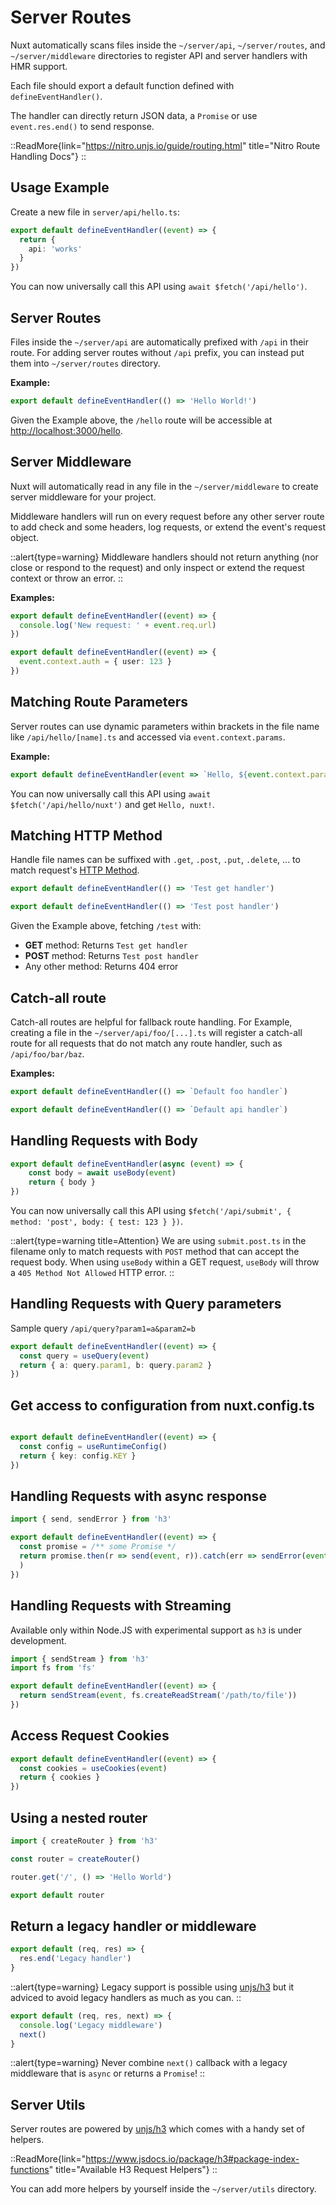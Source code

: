 # Server Routes

Nuxt automatically scans files inside the `~/server/api`, `~/server/routes`, and `~/server/middleware` directories to register API and server handlers with HMR support.

Each file should export a default function defined with `defineEventHandler()`.

The handler can directly return JSON data, a `Promise` or use `event.res.end()` to send response.

::ReadMore{link="https://nitro.unjs.io/guide/routing.html" title="Nitro Route Handling Docs"}
::

## Usage Example

Create a new file in `server/api/hello.ts`:

```ts [/server/api/hello.ts]
export default defineEventHandler((event) => {
  return {
    api: 'works'
  }
})
```

You can now universally call this API using `await $fetch('/api/hello')`.

## Server Routes

Files inside the `~/server/api` are automatically prefixed with `/api` in their route.
For adding server routes without `/api` prefix, you can instead put them into `~/server/routes` directory.

**Example:**

```ts [/server/routes/hello.ts]
export default defineEventHandler(() => 'Hello World!')
```

Given the Example above, the `/hello` route will be accessible at <http://localhost:3000/hello>.

## Server Middleware

Nuxt will automatically read in any file in the `~/server/middleware` to create server middleware for your project.

Middleware handlers will run on every request before any other server route to add check and some headers, log requests, or extend the event's request object.

::alert{type=warning}
Middleware handlers should not return anything (nor close or respond to the request) and only inspect or extend the request context or throw an error.
::

**Examples:**

```ts [/server/middleware/log.ts]
export default defineEventHandler((event) => {
  console.log('New request: ' + event.req.url)
})
```

```ts [/server/middleware/auth.ts]
export default defineEventHandler((event) => {
  event.context.auth = { user: 123 }
})
```

## Matching Route Parameters

Server routes can use dynamic parameters within brackets in the file name like `/api/hello/[name].ts` and accessed via `event.context.params`.

**Example:**

```ts [/server/api/hello/[name].ts]
export default defineEventHandler(event => `Hello, ${event.context.params.name}!`)
```

You can now universally call this API using `await $fetch('/api/hello/nuxt')` and get `Hello, nuxt!`.

## Matching HTTP Method

Handle file names can be suffixed with `.get`, `.post`, `.put`, `.delete`, ... to match request's [HTTP Method](https://developer.mozilla.org/en-US/docs/Web/HTTP/Methods).

```ts [/server/api/test.get.ts]
export default defineEventHandler(() => 'Test get handler')
```

```ts [/server/api/test.post.ts]
export default defineEventHandler(() => 'Test post handler')
```

Given the Example above, fetching `/test` with:

- **GET** method: Returns `Test get handler`
- **POST** method: Returns `Test post handler`
- Any other method: Returns 404 error

## Catch-all route

Catch-all routes are helpful for fallback route handling. For Example, creating a file in the `~/server/api/foo/[...].ts` will register a catch-all route for all requests that do not match any route handler, such as `/api/foo/bar/baz`.

**Examples:**

```ts [/server/api/foo/[...].ts]
export default defineEventHandler(() => `Default foo handler`)
```

```ts [/server/api/[...].ts]
export default defineEventHandler(() => `Default api handler`)
```

## Handling Requests with Body

```ts [/server/api/submit.post.ts]
export default defineEventHandler(async (event) => {
    const body = await useBody(event)
    return { body }
})
```

You can now universally call this API using `$fetch('/api/submit', { method: 'post', body: { test: 123 } })`.

::alert{type=warning title=Attention}
We are using `submit.post.ts` in the filename only to match requests with `POST` method that can accept the request body. When using `useBody` within a GET request, `useBody` will throw a `405 Method Not Allowed` HTTP error.
::

## Handling Requests with Query parameters

Sample query `/api/query?param1=a&param2=b`

```ts [/server/api/query.get.ts]
export default defineEventHandler((event) => {
  const query = useQuery(event)
  return { a: query.param1, b: query.param2 }
})
```

## Get access to configuration from nuxt.config.ts

```ts [/server/api/foo.ts]

export default defineEventHandler((event) => {
  const config = useRuntimeConfig()
  return { key: config.KEY }
})
```

## Handling Requests with async response 

```ts [/server/api/foo.get.ts]
import { send, sendError } from 'h3'

export default defineEventHandler((event) => {
  const promise = /** some Promise */
  return promise.then(r => send(event, r)).catch(err => sendError(event, err))
  )
})
```

## Handling Requests with Streaming

Available only within Node.JS with experimental support as `h3` is under development.

```ts [/server/api/foo.get.ts]
import { sendStream } from 'h3'
import fs from 'fs'

export default defineEventHandler((event) => {
  return sendStream(event, fs.createReadStream('/path/to/file'))
})
```

## Access Request Cookies

```ts
export default defineEventHandler((event) => {
  const cookies = useCookies(event)
  return { cookies }
})
```

## Using a nested router

```ts [/server/api/hello.ts]
import { createRouter } from 'h3'

const router = createRouter()

router.get('/', () => 'Hello World')

export default router
```

## Return a legacy handler or middleware

```ts [/server/api/legacy.ts]
export default (req, res) => {
  res.end('Legacy handler')
}
```

::alert{type=warning}
Legacy support is possible using [unjs/h3](https://github.com/unjs/h3) but it adviced to avoid legacy handlers as much as you can.
::

```ts [/server/middleware/legacy.ts]
export default (req, res, next) => {
  console.log('Legacy middleware')
  next()
}
```

::alert{type=warning}
Never combine `next()` callback with a legacy middleware that is `async` or returns a `Promise`!
::

## Server Utils

Server routes are powered by [unjs/h3](https://github.com/unjs/h3) which comes with a handy set of helpers.

::ReadMore{link="https://www.jsdocs.io/package/h3#package-index-functions" title="Available H3 Request Helpers"}
::

You can add more helpers by yourself inside the `~/server/utils` directory.
